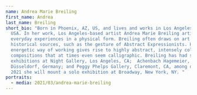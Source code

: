 ```yaml
---
name: Andrea Marie Breiling
first_name: Andrea
last_name: Breiling
short_bio: "Born in Phoenix, AZ, US, and lives and works in Los Angeles, CA,
  USA. In her work, Los Angeles-based artist Andrea Marie Breiling articulates
  everyday experiences in a physical form. Breiling often draws on art
  historical sources, such as the gesture of Abstract Expressionists. Her
  energetic way of working gives rise to highly abstract, intensely colored
  compositions that at times even seem calligraphic. Breiling has had solo
  exhibitions at Night Gallery, Los Angeles, CA;  Achenbach Hagemeier,
  Düsseldorf, Germany; and Peggy Phelps Gallery, Claremont, CA, among others. In
  2021 she will mount a solo exhibition at Broadway, New York, NY. "
portraits:
  - media: 2021/03/andrea-marie-breiling
---
```

